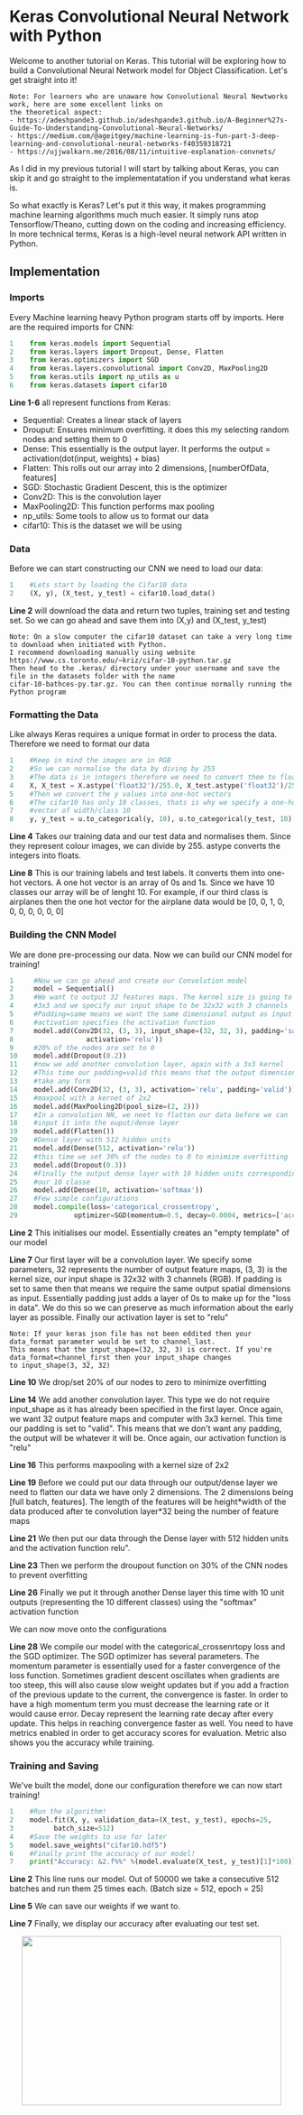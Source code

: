 
# Keras Convolutional Neural Network with Python


Welcome to another tutorial on Keras. This tutorial will be exploring how to build a Convolutional Neural Network model for Object Classification. Let's get straight into it!

```
Note: For learners who are unaware how Convolutional Neural Newtworks work, here are some excellent links on 
the theoretical aspect:
- https://adeshpande3.github.io/adeshpande3.github.io/A-Beginner%27s-Guide-To-Understanding-Convolutional-Neural-Networks/
- https://medium.com/@ageitgey/machine-learning-is-fun-part-3-deep-learning-and-convolutional-neural-networks-f40359318721
- https://ujjwalkarn.me/2016/08/11/intuitive-explanation-convnets/
```
As I did in my previous tutorial I will start by talking about Keras, you can skip it and go straight to the implementatation
if you understand what keras is. 

So what exactly is Keras? Let's put it this way, it makes programming machine learning algorithms much much easier. It simply runs atop Tensorflow/Theano, cutting down on the coding and increasing efficiency. In more technical terms, Keras is a high-level neural network API written in Python. 

## Implementation
### Imports
Every Machine learning heavy Python program starts off by imports. Here are the required imports for CNN:
```python
1    from keras.models import Sequential
2    from keras.layers import Dropout, Dense, Flatten
3    from keras.optimizers import SGD
4    from keras.layers.convolutional import Conv2D, MaxPooling2D
5    from keras.utils import np_utils as u
6    from keras.datasets import cifar10
```
**Line 1-6** all represent functions from Keras:
* Sequential: Creates a linear stack of layers
* Drouput: Ensures minimum overfitting. it does this my selecting random nodes and setting them to 0
* Dense: This essentially is the output layer. It performs the output = activation(dot(input, weights) + bias)
* Flatten: This rolls out our array into 2 dimensions, [numberOfData, features]
* SGD: Stochastic Gradient Descent, this is the optimizer
* Conv2D: This is the convolution layer
* MaxPooling2D: This function performs max pooling 
* np_utils: Some tools to allow us to format our data
* cifar10: This is the dataset we will be using
### Data
Before we can start constructing our CNN we need to load our data:
```python
1    #Lets start by loading the Cifar10 data
2    (X, y), (X_test, y_test) = cifar10.load_data()
```
**Line 2** will download the data and return two tuples, training set and testing set. So we can go ahead and save them into (X,y) and
(X_test, y_test)
```
Note: On a slow computer the cifar10 dataset can take a very long time to download when initiated with Python. 
I recommend downloading manually using website https://www.cs.toronto.edu/~kriz/cifar-10-python.tar.gz
Then head to the .keras/ directory under your username and save the file in the datasets folder with the name
cifar-10-bathces-py.tar.gz. You can then continue normally running the Python program
```
### Formatting the Data
Like always Keras requires a unique format in order to process the data. Therefore we need to format our data
```python
1    #Keep in mind the images are in RGB
2    #So we can normalise the data by diving by 255
3    #The data is in integers therefore we need to convert them to float first
4    X, X_test = X.astype('float32')/255.0, X_test.astype('float32')/255.0
5    #Then we convert the y values into one-hot vectors
6    #The cifar10 has only 10 classes, thats is why we specify a one-hot
7    #vector of width/class 10
8    y, y_test = u.to_categorical(y, 10), u.to_categorical(y_test, 10)
```
**Line 4** Takes our training data and our test data and normalises them. Since they represent colour images, we can divide by 255.
astype converts the integers into floats. 

**Line 8** This is our training labels and test labels. It converts them into one-hot vectors. A one hot vector is an array of 0s and 1s.
Since we have 10 classes our array will be of lenght 10. For example, if our third class is airplanes then the one hot vector for
the airplane data would be [0, 0, 1, 0, 0, 0, 0, 0, 0, 0]

### Building the CNN Model
We are done pre-processing our data. Now we can build our CNN model for training!
```python
1     #Now we can go ahead and create our Convolution model
2     model = Sequential()
3     #We want to output 32 features maps. The kernel size is going to be
4     #3x3 and we specify our input shape to be 32x32 with 3 channels
5     #Padding=same means we want the same dimensional output as input
6     #activation specifies the activation function
7     model.add(Conv2D(32, (3, 3), input_shape=(32, 32, 3), padding='same',
8                  activation='relu'))
9     #20% of the nodes are set to 0
10    model.add(Dropout(0.2))
11    #now we add another convolution layer, again with a 3x3 kernel
12    #This time our padding=valid this means that the output dimension can
13    #take any form
14    model.add(Conv2D(32, (3, 3), activation='relu', padding='valid'))
15    #maxpool with a kernet of 2x2
16    model.add(MaxPooling2D(pool_size=(2, 2)))
17    #In a convolution NN, we neet to flatten our data before we can
18    #input it into the ouput/dense layer
19    model.add(Flatten())
20    #Dense layer with 512 hidden units
21    model.add(Dense(512, activation='relu'))
22    #this time we set 30% of the nodes to 0 to minimize overfitting
23    model.add(Dropout(0.3))
24    #Finally the output dense layer with 10 hidden units corresponding to
25    #our 10 classe
26    model.add(Dense(10, activation='softmax'))
27    #Few simple configurations
28    model.compile(loss='categorical_crossentropy',
29              optimizer=SGD(momentum=0.5, decay=0.0004, metrics=['accuracy']))
```              
**Line 2** This initialises our model. Essentially creates an "empty template" of our model

**Line 7** Our first layer will be a convolution layer. We specify some parameters, 32 represents the number of output feature maps, (3, 3) is the kernel size, our input shape is 32x32 with 3 channels (RGB). If padding is set to same then that means we require the same output spatial dimensions as input. Essentially padding just adds a layer of 0s to make up for the "loss in data". We do this so we can preserve as much information about the early layer as possible.
Finally our activation layer is set to "relu"
```
Note: If your keras json file has not been eddited then your data_format parameter would be set to channel_last. 
This means that the input_shape=(32, 32, 3) is correct. If you're data_format=channel_first then your input_shape changes
to input_shape(3, 32, 32)
```
**Line 10** We drop/set 20% of our nodes to zero to minimize overfitting

**Line 14** We add another convolution layer. This type we do not require input_shape as it has already been specified in the first layer.
Once again, we want 32 output feature maps and computer with 3x3 kernel. This time our padding is set to "valid". This means that we don't want any padding, the output will be whatever it will be. Once again, our activation function is "relu"

**Line 16** This performs maxpooling with a kernel size of 2x2

**Line 19** Before we could put our data through our output/dense layer we need to flatten our data we have only 2 dimensions.
The 2 dimensions being [full batch, features]. The length of the features will be height\*width of the data produced after te convolution layer\*32 being the number of feature maps

**Line 21** We then put our data through the Dense layer with 512 hidden units and the activation function relu".

**Line 23** Then we perform the droupout function on 30% of the CNN nodes to prevent overfitting

**Line 26** Finally we put it through another Dense layer this time with 10 unit outputs (representing the 10 different classes) using the "softmax" activation function

We can now move onto the configurations

**Line 28** We compile our model with the categorical_crossenrtopy loss and the SGD optimizer.
The SGD optimizer has several parameters. The momentum parameter is essentially used for a faster convergence of the loss function. Sometimes gradient descent oscillates when gradients are too steep, this will also cause slow weight updates but if you add a fraction of the previous update to the current, the convergence is faster. In order to have a high momentum term you must decrease the learning rate or it would cause error. Decay represent the learning rate decay after every update. This helps in reaching convergence faster as well.
You need to have metrics enabled in order to get accuracy scores for evaluation. Metric also shows you the accuracy while training.
### Training and Saving
We've built the model, done our configuration therefore we can now start training!
```python
1    #Run the algorithm!
2    model.fit(X, y, validation_data=(X_test, y_test), epochs=25,
3          batch_size=512)
4    #Save the weights to use for later
5    model.save_weights("cifar10.hdf5")
6    #Finally print the accuracy of our model!
7    print("Accuracy: &2.f%%" %(model.evaluate(X_test, y_test)[1]*100))
```
**Line 2** This line runs our model. Out of 50000 we take a consecutive 512 batches and run them 25 times each. (Batch size = 512, epoch = 25)

**Line 5** We can save our weights if we want to.

**Line 7** Finally, we display our accuracy after evaluating our test set.
<p align="center">
  <img width="460" height="300" src="https://upload.wikimedia.org/wikipedia/commons/c/c9/Keras_Logo.jpg">
</p>

  
